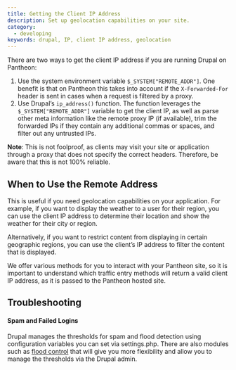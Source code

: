 ```yaml
---
title: Getting the Client IP Address
description: Set up geolocation capabilities on your site.
category:
  - developing
keywords: drupal, IP, client IP address, geolocation
---
```

There are two ways to get the client IP address if you are running Drupal on Pantheon:

1. Use the system environment variable `$_SYSTEM["REMOTE_ADDR"]`. One benefit is that on Pantheon this takes into account if the `X-Forwarded-For` header is sent in cases when a request is filtered by a proxy.
2. Use Drupal’s `ip_address()` function. The function leverages the `$_SYSTEM["REMOTE_ADDR"]` variable to get the client IP, as well as parse other meta information like the remote proxy IP (if available), trim the forwarded IPs if they contain any additional commas or spaces, and filter out any untrusted IPs.
<div class="alert alert-warning" role="alert">
<strong>Note</strong>: This is not foolproof, as clients may visit your site or application through a proxy that does not specify the correct headers. Therefore, be aware that this is not 100% reliable.
</div>

## When to Use the Remote Address

This is useful if you need geolocation capabilities on your application. For example, if you want to display the weather to a user for their region, you can use the client IP address to determine their location and show the weather for their city or region.

Alternatively, if you want to restrict content from displaying in certain geographic regions, you can use the client’s IP address to filter the content that is displayed.

We offer various methods for you to interact with your Pantheon site, so it is important to understand which traffic entry methods will return a valid client IP address, as it is passed to the Pantheon hosted site.

## Troubleshooting

#### Spam and Failed Logins

Drupal manages the thresholds for spam and flood detection using configuration variables you can set via settings.php. There are also modules such as [flood control](https://drupal.org/project/flood_control) that will give you more flexibility and allow you to manage the thresholds via the Drupal admin.
